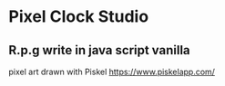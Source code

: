 # Pixel Clock Studio #

## R.p.g write in java script vanilla ##

pixel art drawn with Piskel https://www.piskelapp.com/